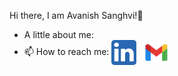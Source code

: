 Hi there, I am Avanish Sanghvi!👋   
- A little about me:
- 📫 How to reach me: 
<a href="https://www.linkedin.com/in/avanish-sanghvi-8ab276188/" target="blank"><img align="center" src="https://github.com/avanishsanghvi/social-media-icons-for-portfolio/blob/main/iconfinder_1_Linkedin_unofficial_colored_svg_5296501.svg" alt="https://www.linkedin.com/in/avanish-sanghvi-8ab276188/" height="40" width="40" /></a> &nbsp;     <a href="mailto:avanishsanghvi09@gmail.com?"><img align="center" src="https://github.com/avanishsanghvi/social-media-icons-for-portfolio/blob/main/iconfinder_google-gmail_7089163.svg" height="40" width="40" /></a>   
</br>

<!--
**avanishsanghvi/avanishsanghvi** is a ✨ _special_ ✨ repository because its `README.md` (this file) appears on your GitHub profile.

Here are some ideas to get you started:

- 🔭 I’m currently working on ...
- 🌱 I’m currently learning ...
- 👯 I’m looking to collaborate on ...
- 🤔 I’m looking for help with ...
- 💬 Ask me about ...
- 📫 How to reach me: ...   </br>   
Contact me @:-   
<a href="https://www.linkedin.com/in/avanish-sanghvi-8ab276188/" target="blank"><img align="center" src="https://github.com/avanishsanghvi/social-media-icons-for-portfolio/blob/main/iconfinder_1_Linkedin_unofficial_colored_svg_5296501.svg" alt="https://www.linkedin.com/in/avanish-sanghvi-8ab276188/" height="40" width="40" /></a> &nbsp;      
<a href="mailto:avanishsanghvi09@gmail.com?"><img align="center" src="https://github.com/avanishsanghvi/social-media-icons-for-portfolio/blob/main/iconfinder_google-gmail_7089163.svg" height="40" width="40" /></a> &nbsp;
- 😄 Pronouns: ...
- ⚡ Fun fact: ...
-->
